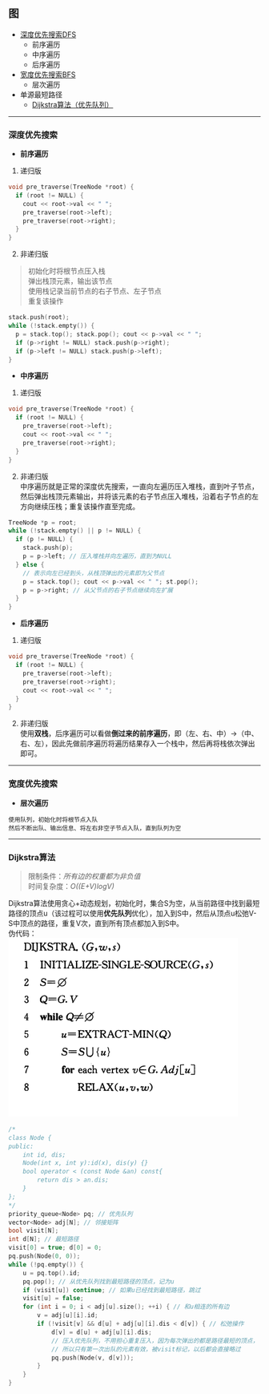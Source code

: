 ## 图
+ [深度优先搜索DFS](#深度优先搜索)
  * 前序遍历
  * 中序遍历
  * 后序遍历
+ [宽度优先搜索BFS](#宽度优先搜索)
  * 层次遍历
+ 单源最短路径
  * [Dijkstra算法（优先队列）](#Dijkstra算法)

***
### 深度优先搜索
* **前序遍历**
1. 递归版
```cpp
void pre_traverse(TreeNode *root) {
  if (root != NULL) {
    cout << root->val << " ";
    pre_traverse(root->left);
    pre_traverse(root->right);
  }
}
```
2. 非递归版
> 初始化时将根节点压入栈  
弹出栈顶元素，输出该节点  
使用栈记录当前节点的右子节点、左子节点  
重复该操作  
```cpp
stack.push(root);
while (!stack.empty()) {
  p = stack.top(); stack.pop(); cout << p->val << " ";
  if (p->right != NULL) stack.push(p->right);
  if (p->left != NULL) stack.push(p->left);
}
```
* **中序遍历**
1. 递归版
```cpp
void pre_traverse(TreeNode *root) {
  if (root != NULL) {
    pre_traverse(root->left);
    cout << root->val << " ";
    pre_traverse(root->right);
  }
}
```
2. 非递归版  
中序遍历就是正常的深度优先搜索，一直向左遍历压入堆栈，直到叶子节点，然后弹出栈顶元素输出，并将该元素的右子节点压入堆栈，沿着右子节点的左方向继续压栈；重复该操作直至完成。
```cpp
TreeNode *p = root;
while (!stack.empty() || p != NULL) {
  if (p != NULL) {
    stack.push(p);
    p = p->left; // 压入堆栈并向左遍历，直到为NULL
  } else {
    // 表示向左已经到头，从栈顶弹出的元素即为父节点
    p = stack.top(); cout << p->val << " "; st.pop();
    p = p->right; // 从父节点的右子节点继续向左扩展
  }
}
```
* **后序遍历**
1. 递归版
```cpp
void pre_traverse(TreeNode *root) {
  if (root != NULL) {
    pre_traverse(root->left);
    pre_traverse(root->right);
    cout << root->val << " ";
  }
}
```
2. 非递归版  
使用**双栈**，后序遍历可以看做**倒过来的前序遍历**，即（左、右、中）->（中、右、左），因此先做前序遍历将遍历结果存入一个栈中，然后再将栈依次弹出即可。
***
### 宽度优先搜索
* **层次遍历**
```
使用队列，初始化时将根节点入队  
然后不断出队、输出信息、将左右非空子节点入队，直到队列为空
```
***
### Dijkstra算法
> 限制条件：*所有边的权重都为非负值*  
时间复杂度：*O((E+V)logV)*

Dijkstra算法使用贪心+动态规划，初始化时，集合S为空，从当前路径中找到最短路径的顶点u（该过程可以使用**优先队列**优化），加入到S中，然后从顶点u松弛V-S中顶点的路径，重复V次，直到所有顶点都加入到S中。  
伪代码：  
![伪代码](https://github.com/chentianba/Leetcode/blob/master/algorithm/Graph/dijkstra_priority_queue.png)
```cpp
/*
class Node {
public:
    int id, dis;
    Node(int x, int y):id(x), dis(y) {}
    bool operator < (const Node &an) const{
        return dis > an.dis;
    }
};
*/
priority_queue<Node> pq; // 优先队列
vector<Node> adj[N]; // 邻接矩阵
bool visit[N]; 
int d[N]; // 最短路径
visit[0] = true; d[0] = 0;
pq.push(Node(0, 0));
while (!pq.empty()) {
    u = pq.top().id;
    pq.pop(); // 从优先队列找到最短路径的顶点，记为u
    if (visit[u]) continue; // 如果u已经找到最短路径，跳过
    visit[u] = false;
    for (int i = 0; i < adj[u].size(); ++i) { // 和u相连的所有边
        v = adj[u][i].id;
        if (!visit[v] && d[u] + adj[u][i].dis < d[v]) { // 松弛操作
            d[v] = d[u] + adj[u][i].dis;
            // 压入优先队列，不用担心重复压入，因为每次弹出的都是路径最短的顶点，
            // 所以只有第一次出队的元素有效，被visit标记，以后都会直接略过
            pq.push(Node(v, d[v])); 
        }
    }
}
```
